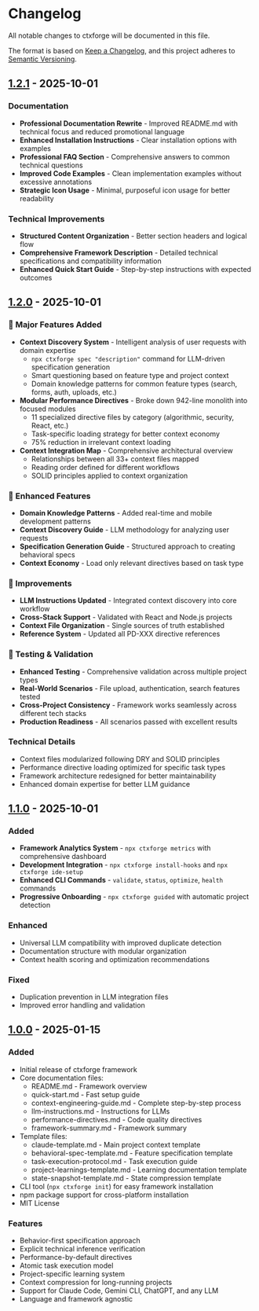 # Changelog

All notable changes to ctxforge will be documented in this file.

The format is based on [Keep a Changelog](https://keepachangelog.com/en/1.0.0/),
and this project adheres to [Semantic Versioning](https://semver.org/spec/v2.0.0.html).

## [1.2.1] - 2025-10-01

### Documentation
- **Professional Documentation Rewrite** - Improved README.md with technical focus and reduced promotional language
- **Enhanced Installation Instructions** - Clear installation options with examples
- **Professional FAQ Section** - Comprehensive answers to common technical questions
- **Improved Code Examples** - Clean implementation examples without excessive annotations
- **Strategic Icon Usage** - Minimal, purposeful icon usage for better readability

### Technical Improvements
- **Structured Content Organization** - Better section headers and logical flow
- **Comprehensive Framework Description** - Detailed technical specifications and compatibility information
- **Enhanced Quick Start Guide** - Step-by-step instructions with expected outcomes

## [1.2.0] - 2025-10-01

### 🚀 Major Features Added
- **Context Discovery System** - Intelligent analysis of user requests with domain expertise
  - `npx ctxforge spec "description"` command for LLM-driven specification generation
  - Smart questioning based on feature type and project context
  - Domain knowledge patterns for common feature types (search, forms, auth, uploads, etc.)
- **Modular Performance Directives** - Broke down 942-line monolith into focused modules
  - 11 specialized directive files by category (algorithmic, security, React, etc.)
  - Task-specific loading strategy for better context economy
  - 75% reduction in irrelevant context loading
- **Context Integration Map** - Comprehensive architectural overview
  - Relationships between all 33+ context files mapped
  - Reading order defined for different workflows
  - SOLID principles applied to context organization

### 🎯 Enhanced Features
- **Domain Knowledge Patterns** - Added real-time and mobile development patterns
- **Context Discovery Guide** - LLM methodology for analyzing user requests
- **Specification Generation Guide** - Structured approach to creating behavioral specs
- **Context Economy** - Load only relevant directives based on task type

### 🔧 Improvements
- **LLM Instructions Updated** - Integrated context discovery into core workflow
- **Cross-Stack Support** - Validated with React and Node.js projects
- **Context File Organization** - Single sources of truth established
- **Reference System** - Updated all PD-XXX directive references

### 🧪 Testing & Validation
- **Enhanced Testing** - Comprehensive validation across multiple project types
- **Real-World Scenarios** - File upload, authentication, search features tested
- **Cross-Project Consistency** - Framework works seamlessly across different tech stacks
- **Production Readiness** - All scenarios passed with excellent results

### Technical Details
- Context files modularized following DRY and SOLID principles
- Performance directive loading optimized for specific task types
- Framework architecture redesigned for better maintainability
- Enhanced domain expertise for better LLM guidance

## [1.1.0] - 2025-10-01

### Added
- **Framework Analytics System** - `npx ctxforge metrics` with comprehensive dashboard
- **Development Integration** - `npx ctxforge install-hooks` and `npx ctxforge ide-setup`
- **Enhanced CLI Commands** - `validate`, `status`, `optimize`, `health` commands
- **Progressive Onboarding** - `npx ctxforge guided` with automatic project detection

### Enhanced
- Universal LLM compatibility with improved duplicate detection
- Documentation structure with modular organization
- Context health scoring and optimization recommendations

### Fixed
- Duplication prevention in LLM integration files
- Improved error handling and validation

## [1.0.0] - 2025-01-15

### Added
- Initial release of ctxforge framework
- Core documentation files:
  - README.md - Framework overview
  - quick-start.md - Fast setup guide
  - context-engineering-guide.md - Complete step-by-step process
  - llm-instructions.md - Instructions for LLMs
  - performance-directives.md - Code quality directives
  - framework-summary.md - Framework summary
- Template files:
  - claude-template.md - Main project context template
  - behavioral-spec-template.md - Feature specification template
  - task-execution-protocol.md - Task execution guide
  - project-learnings-template.md - Learning documentation template
  - state-snapshot-template.md - State compression template
- CLI tool (`npx ctxforge init`) for easy framework installation
- npm package support for cross-platform installation
- MIT License

### Features
- Behavior-first specification approach
- Explicit technical inference verification
- Performance-by-default directives
- Atomic task execution model
- Project-specific learning system
- Context compression for long-running projects
- Support for Claude Code, Gemini CLI, ChatGPT, and any LLM
- Language and framework agnostic

[1.2.1]: https://github.com/vencolini/ctxforge/releases/tag/v1.2.1
[1.2.0]: https://github.com/vencolini/ctxforge/releases/tag/v1.2.0
[1.1.0]: https://github.com/vencolini/ctxforge/releases/tag/v1.1.0
[1.0.0]: https://github.com/vencolini/ctxforge/releases/tag/v1.0.0